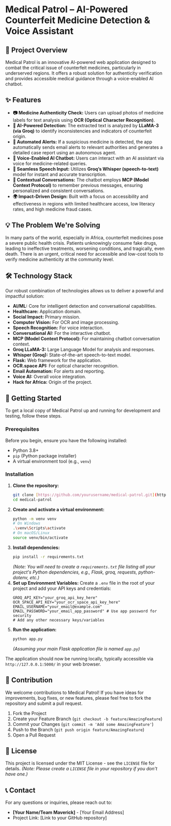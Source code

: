 # Medical Patrol – AI-Powered Counterfeit Medicine Detection & Voice Assistant

## 🚀 Project Overview

Medical Patrol is an innovative AI-powered web application designed to combat the critical issue of counterfeit medicines, particularly in underserved regions. It offers a robust solution for authenticity verification and provides accessible medical guidance through a voice-enabled AI chatbot.

## ✨ Features

* **📷 Medicine Authenticity Check:** Users can upload photos of medicine labels for text analysis using **OCR (Optical Character Recognition)**.
* **🤖 AI-Powered Detection:** The extracted text is analyzed by **LLaMA-3 (via Groq)** to identify inconsistencies and indicators of counterfeit origin.
* **📧 Automated Alerts:** If a suspicious medicine is detected, the app automatically sends email alerts to relevant authorities and generates a detailed case report using an autonomous agent.
* **🧠 Voice-Enabled AI Chatbot:** Users can interact with an AI assistant via voice for medicine-related queries.
* **🎤 Seamless Speech Input:** Utilizes **Groq’s Whisper (speech-to-text)** model for instant and accurate transcription.
* **💬 Contextual Conversations:** The chatbot employs **MCP (Model Context Protocol)** to remember previous messages, ensuring personalized and consistent conversations.
* **🌍 Impact-Driven Design:** Built with a focus on accessibility and effectiveness in regions with limited healthcare access, low literacy rates, and high medicine fraud cases.

## 💡 The Problem We're Solving

In many parts of the world, especially in Africa, counterfeit medicines pose a severe public health crisis. Patients unknowingly consume fake drugs, leading to ineffective treatments, worsening conditions, and tragically, even death. There is an urgent, critical need for accessible and low-cost tools to verify medicine authenticity at the community level.

## 🛠️ Technology Stack

Our robust combination of technologies allows us to deliver a powerful and impactful solution:

* **AI/ML:** Core for intelligent detection and conversational capabilities.
* **Healthcare:** Application domain.
* **Social Impact:** Primary mission.
* **Computer Vision:** For OCR and image processing.
* **Speech Recognition:** For voice interaction.
* **Conversational AI:** For the interactive chatbot.
* **MCP (Model Context Protocol):** For maintaining chatbot conversation context.
* **Groq LLaMA-3:** Large Language Model for analysis and responses.
* **Whisper (Groq):** State-of-the-art speech-to-text model.
* **Flask:** Web framework for the application.
* **OCR.space API:** For optical character recognition.
* **Email Automation:** For alerts and reporting.
* **Voice AI:** Overall voice integration.
* **Hack for Africa:** Origin of the project.

## 🚀 Getting Started

To get a local copy of Medical Patrol up and running for development and testing, follow these steps.

### Prerequisites

Before you begin, ensure you have the following installed:

* Python 3.8+
* `pip` (Python package installer)
* A virtual environment tool (e.g., `venv`)

### Installation

1.  **Clone the repository:**
    ```bash
    git clone [https://github.com/yourusername/medical-patrol.git](https://github.com/yourusername/medical-patrol.git)
    cd medical-patrol
    ```
2.  **Create and activate a virtual environment:**
    ```bash
    python -m venv venv
    # On Windows
    .\venv\Scripts\activate
    # On macOS/Linux
    source venv/bin/activate
    ```
3.  **Install dependencies:**
    ```bash
    pip install -r requirements.txt
    ```
    *(Note: You will need to create a `requirements.txt` file listing all your project's Python dependencies, e.g., Flask, groq, requests, python-dotenv, etc.)*
4.  **Set up Environment Variables:**
    Create a `.env` file in the root of your project and add your API keys and credentials:
    ```dotenv
    GROQ_API_KEY="your_groq_api_key_here"
    OCR_SPACE_API_KEY="your_ocr_space_api_key_here"
    EMAIL_USERNAME="your_email@example.com"
    EMAIL_PASSWORD="your_email_app_password" # Use app password for security
    # Add any other necessary keys/variables
    ```
5.  **Run the application:**
    ```bash
    python app.py
    ```
    *(Assuming your main Flask application file is named `app.py`)*

The application should now be running locally, typically accessible via `http://127.0.0.1:5000/` in your web browser.

## 🤝 Contribution

We welcome contributions to Medical Patrol! If you have ideas for improvements, bug fixes, or new features, please feel free to fork the repository and submit a pull request.

1.  Fork the Project
2.  Create your Feature Branch (`git checkout -b feature/AmazingFeature`)
3.  Commit your Changes (`git commit -m 'Add some AmazingFeature'`)
4.  Push to the Branch (`git push origin feature/AmazingFeature`)
5.  Open a Pull Request

## 📜 License

This project is licensed under the MIT License - see the `LICENSE` file for details. *(Note: Please create a `LICENSE` file in your repository if you don't have one.)*

## 📞 Contact

For any questions or inquiries, please reach out to:

* **[Your Name/Team Maverick]** - [Your Email Address]
* Project Link: [Link to your GitHub repository]
